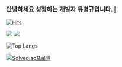 ### 안녕하세요 성장하는 개발자 유병규입니다.👋
<!-- 방문자 수 -->
[![Hits](https://hits.seeyoufarm.com/api/count/incr/badge.svg?url=https%3A%2F%2Fgithub.com%2FGyulguma)](https://hits.seeyoufarm.com)
<!-- 기술 스택 -->
<a href="" target="_blank"><img src="https://img.shields.io/badge/Android-3DDC84?style=flat-square&logo=Android&logoColor=white"/></a>
<a href="" target="_blank"><img src="https://img.shields.io/badge/JAVA-007396?style=flat-square&logo=Java&logoColor=white"/></a>

<!-- 언어 사용 비율 -->
![Top Langs](https://github-readme-stats.vercel.app/api/top-langs/?username=Gyulguma&layout=compact)

<!-- 백준 티어표 -->
[![Solved.ac프로필](http://mazassumnida.wtf/api/v2/generate_badge?boj=ybg6539)](https://solved.ac/ybg6539)




<!-- 등급표 -->
<!--[![github stats](https://github-readme-stats.vercel.app/api?username=Gyulguma&show_icons=true&hide_border=true&count_private=true)](https://github.com/Gyulguma)-->
<!--
**Gyulguma/Gyulguma** is a ✨ _special_ ✨ repository because its `README.md` (this file) appears on your GitHub profile.

Here are some ideas to get you started:

- 🔭 I’m currently working on ...
- 🌱 I’m currently learning ...
- 👯 I’m looking to collaborate on ...
- 🤔 I’m looking for help with ...
- 💬 Ask me about ...
- 📫 How to reach me: ...
- 😄 Pronouns: ...
- ⚡ Fun fact: ...
-->
